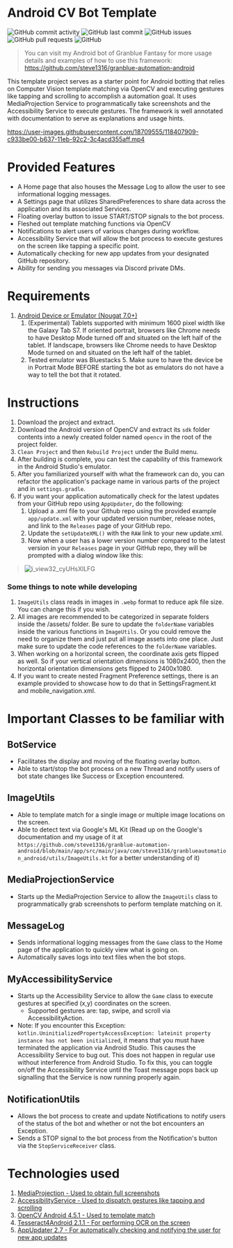 # Android CV Bot Template

![GitHub commit activity](https://img.shields.io/github/commit-activity/m/steve1316/android-cv-bot-template?logo=GitHub) ![GitHub last commit](https://img.shields.io/github/last-commit/steve1316/android-cv-bot-template?logo=GitHub) ![GitHub issues](https://img.shields.io/github/issues/steve1316/android-cv-bot-template?logo=GitHub) ![GitHub pull requests](https://img.shields.io/github/issues-pr/steve1316/android-cv-bot-template?logo=GitHub) ![GitHub](https://img.shields.io/github/license/steve1316/android-cv-bot-template?logo=GitHub)

> You can visit my Android bot of Granblue Fantasy for more usage details and examples of how to use this framework: https://github.com/steve1316/granblue-automation-android

This template project serves as a starter point for Android botting that relies on Computer Vision template matching via OpenCV and executing gestures like tapping and scrolling to accomplish a automation goal. It uses MediaProjection Service to programmatically take screenshots and the Accessibility Service to execute gestures. The framework is well annotated with documentation to serve as explanations and usage hints.

https://user-images.githubusercontent.com/18709555/118407909-c933be00-b637-11eb-92c2-3c4acd355aff.mp4

# Provided Features

-   A Home page that also houses the Message Log to allow the user to see informational logging messages.
-   A Settings page that utilizes SharedPreferences to share data across the application and its associated Services.
-   Floating overlay button to issue START/STOP signals to the bot process.
-   Fleshed out template matching functions via OpenCV
-   Notifications to alert users of various changes during workflow.
-   Accessibility Service that will allow the bot process to execute gestures on the screen like tapping a specific point.
-   Automatically checking for new app updates from your designated GitHub repository.
-   Ability for sending you messages via Discord private DMs.

# Requirements

1. [Android Device or Emulator (Nougat 7.0+)](https://developer.android.com/about/versions)
    1. (Experimental) Tablets supported with minimum 1600 pixel width like the Galaxy Tab S7. If oriented portrait, browsers like Chrome needs to have Desktop Mode turned off and situated on the left half of the tablet. If landscape, browsers like Chrome needs to have Desktop Mode turned on and situated on the left half of the tablet.
    2. Tested emulator was Bluestacks 5. Make sure to have the device be in Portrait Mode BEFORE starting the bot as emulators do not have a way to tell the bot that it rotated.

# Instructions

1. Download the project and extract.
2. Download the Android version of OpenCV and extract its `sdk` folder contents into a newly created folder named `opencv` in the root of the project folder.
3. `Clean Project` and then `Rebuild Project` under the Build menu.
4. After building is complete, you can test the capability of this framework in the Android Studio's emulator.
5. After you familiarized yourself with what the framework can do, you can refactor the application's package name in various parts of the project and in `settings.gradle`.
6. If you want your application automatically check for the latest updates from your GitHub repo using `AppUpdater`, do the following:
    1. Upload a .xml file to your Github repo using the provided example `app/update.xml` with your updated version number, release notes, and link to the `Releases` page of your GitHub repo.
    2. Update the `setUpdateXML()` with the `RAW` link to your new update.xml.
    3. Now when a user has a lower version number compared to the latest version in your `Releases` page in your GitHub repo, they will be prompted with a dialog window like this:

> ![i_view32_cyUHsXlLFG](https://user-images.githubusercontent.com/18709555/125871637-0a803f09-fbc3-49b9-ae39-1a77cf64bbf3.png)

### Some things to note while developing

1. `ImageUtils` class reads in images in `.webp` format to reduce apk file size. You can change this if you wish.
2. All images are recommended to be categorized in separate folders inside the /assets/ folder. Be sure to update the `folderName` variables inside the various functions in `ImageUtils`. Or you could remove the need to organize them and just put all image assets into one place. Just make sure to update the code references to the `folderName` variables.
3. When working on a horizontal screen, the coordinate axis gets flipped as well. So if your vertical orientation dimensions is 1080x2400, then the horizontal orientation dimensions gets flipped to 2400x1080.
4. If you want to create nested Fragment Preference settings, there is an example provided to showcase how to do that in SettingsFragment.kt and mobile_navigation.xml.

# Important Classes to be familiar with

## BotService

-   Facilitates the display and moving of the floating overlay button.
-   Able to start/stop the bot process on a new Thread and notify users of bot state changes like Success or Exception encountered.

## ImageUtils

-   Able to template match for a single image or multiple image locations on the screen.
-   Able to detect text via Google's ML Kit (Read up on the Google's documentation and my usage of it at `https://github.com/steve1316/granblue-automation-android/blob/main/app/src/main/java/com/steve1316/granblueautomation_android/utils/ImageUtils.kt` for a better understanding of it)

## MediaProjectionService

-   Starts up the MediaProjection Service to allow the `ImageUtils` class to programmatically grab screenshots to perform template matching on it.

## MessageLog

-   Sends informational logging messages from the `Game` class to the Home page of the application to quickly view what is going on.
-   Automatically saves logs into text files when the bot stops.

## MyAccessibilityService

-   Starts up the Accessibility Service to allow the `Game` class to execute gestures at specified (x,y) coordinates on the screen.
    -   Supported gestures are: tap, swipe, and scroll via AccessibilityAction.
-   Note: If you encounter this Exception: `kotlin.UninitializedPropertyAccessException: lateinit property instance has not been initialized`, it means that you must have terminated the application via Android Studio. This causes the Accessibility Service to bug out. This does not happen in regular use without interference from Android Studio. To fix this, you can toggle on/off the Accessibility Service until the Toast message pops back up signalling that the Service is now running properly again.

## NotificationUtils

-   Allows the bot process to create and update Notifications to notify users of the status of the bot and whether or not the bot encounters an Exception.
-   Sends a STOP signal to the bot process from the Notification's button via the `StopServiceReceiver` class.

# Technologies used

1. [MediaProjection - Used to obtain full screenshots](https://developer.android.com/reference/android/media/projection/MediaProjection)
2. [AccessibilityService - Used to dispatch gestures like tapping and scrolling](https://developer.android.com/reference/android/accessibilityservice/AccessibilityService)
3. [OpenCV Android 4.5.1 - Used to template match](https://opencv.org/releases/)
4. [Tesseract4Android 2.1.1 - For performing OCR on the screen](https://github.com/adaptech-cz/Tesseract4Android)
5. [AppUpdater 2.7 - For automatically checking and notifying the user for new app updates](https://github.com/javiersantos/AppUpdater)

